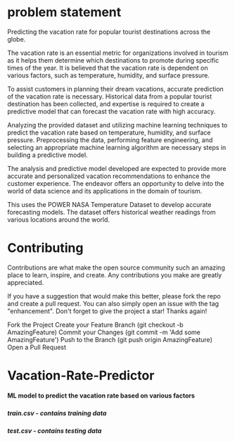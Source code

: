 # problem statement
Predicting the vacation rate for popular tourist destinations across the globe.

The vacation rate is an essential metric for organizations involved in tourism as it helps them determine which destinations to promote during specific times of the year. It is believed that the vacation rate is dependent on various factors, such as temperature, humidity, and surface pressure.

To assist customers in planning their dream vacations, accurate prediction of the vacation rate is necessary. Historical data from a popular tourist destination has been collected, and expertise is required to create a predictive model that can forecast the vacation rate with high accuracy.

Analyzing the provided dataset and utilizing machine learning techniques to predict the vacation rate based on temperature, humidity, and surface pressure. Preprocessing the data, performing feature engineering, and selecting an appropriate machine learning algorithm are necessary steps in building a predictive model.

The analysis and predictive model developed are expected to provide more accurate and personalized vacation recommendations to enhance the customer experience. The endeavor offers an opportunity to delve into the world of data science and its applications in the domain of tourism.

This uses the POWER NASA Temperature Dataset to develop accurate forecasting models. The dataset offers historical weather readings from various locations around the world.
# Contributing
Contributions are what make the open source community such an amazing place to learn, inspire, and create. Any contributions you make are greatly appreciated.

If you have a suggestion that would make this better, please fork the repo and create a pull request. You can also simply open an issue with the tag "enhancement". Don't forget to give the project a star! Thanks again!

Fork the Project
Create your Feature Branch (git checkout -b AmazingFeature)
Commit your Changes (git commit -m 'Add some AmazingFeature')
Push to the Branch (git push origin AmazingFeature)
Open a Pull Request

# Vacation-Rate-Predictor

#### ML model to predict the vacation rate based on various factors

### 
##### train.csv - contains training data
##### test.csv - contains testing data 
